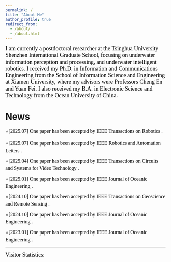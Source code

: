 ```yaml
---
permalink: /
title: "About Me"
author_profile: true
redirect_from: 
  - /about/
  - /about.html
---
```


<font face="Times New Roman" id="education" color=black size=4>I am currently a postdoctoral researcher at the Tsinghua University Shenzhen International Graduate School, focusing on underwater information perception and processing, and underwater intelligent robotics. I received my Ph.D. in Information and Communications Engineering from the School of Information Science and Engineering at Xiamen University, where my advisors were Professors Cheng En and Yuan Fei. I also received my B.A. in Electronic Science and Technology from the Ocean University of China. </font>


News
======

:star:<font face="Times New Roman" color=black size=3>[2025.07] One paper has been accepted by IEEE Transactions on Robotics </font>.

:star:<font face="Times New Roman" color=black size=3>[2025.07] One paper has been accepted by IEEE Robotics and Automation Letters </font>.

:star:<font face="Times New Roman" color=black size=3>[2025.04] One paper has been accepted by IEEE Transactions on Circuits and Systems for Video Technology </font>.

:star:<font face="Times New Roman" color=black size=3>[2025.01] One paper has been accepted by IEEE Journal of Oceanic Engineering </font>.

:star:<font face="Times New Roman" color=black size=3>[2024.10] One paper has been accepted by IEEE Transactions on Geoscience and Remote Sensing </font>.

:star:<font face="Times New Roman" color=black size=3>[2024.10] One paper has been accepted by IEEE Journal of Oceanic Engineering </font>.

:star:<font face="Times New Roman" color=black size=3>[2023.01] One paper has been accepted by IEEE Journal of Oceanic Engineering </font>.

------

<font face="Times New Roman" id="professional" color=black size=4>Visitor Statistics:</font>

<script type="text/javascript" id="clustrmaps" src="//clustrmaps.com/map_v2.js?d=M-Rnztz2mrr0q4hNj7wftMkx1JDn2cQibvB_Sh78CXA&cl=ffffff&w=a"></script>

